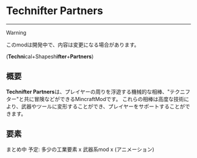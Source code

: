 # Technifter Partners
---
> [!WARNING]
> このmodは開発中で、内容は変更になる場合があります。

(**Techni**cal+Shapesh**ifter**+**Partners**)
## 概要
**Technifter Partners**は、プレイヤーの周りを浮遊する機械的な相棒、"テクニフター"と共に冒険などができるMincraftModです。
これらの相棒は高度な技術により、武器やツールに変形することができ、プレイヤーをサポートすることができます。

## 要素
まとめ中
予定: 多少の工業要素 x 武器系mod x (アニメーション)
